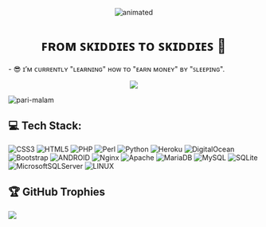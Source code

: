 <p align="center"><img src="https://user-images.githubusercontent.com/25004320/228351428-f88b20d5-9866-4cfb-9e64-44b064246fc5.gif" alt="animated" /></p>
<h1 align="center">ꜰʀᴏᴍ ꜱᴋɪᴅᴅɪᴇꜱ ᴛᴏ ꜱᴋɪᴅᴅɪᴇꜱ 🗿 </h1>
- 😎 ɪ’ᴍ ᴄᴜʀʀᴇɴᴛʟʏ "ʟᴇᴀʀɴɪɴɢ" ʜᴏᴡ ᴛᴏ "ᴇᴀʀɴ ᴍᴏɴᴇʏ" ʙʏ "ꜱʟᴇᴇᴘɪɴɢ".</p>

<p align="center"> <img src="https://user-images.githubusercontent.com/25004320/228358872-7cf32aa7-c25e-4fcf-a0f3-a275ee2316f7.png"/> </p>
<p align="left"> <img src="https://komarev.com/ghpvc/?username=pari-malam&label=Profile%20views&color=0e75b6&style=flat" alt="pari-malam" /> </p>

## 💻 Tech Stack:
![CSS3](https://img.shields.io/badge/css3-%231572B6.svg?style=plastic&logo=css3&logoColor=white) ![HTML5](https://img.shields.io/badge/html5-%23E34F26.svg?style=plastic&logo=html5&logoColor=white) ![PHP](https://img.shields.io/badge/php-%23777BB4.svg?style=plastic&logo=php&logoColor=white) ![Perl](https://img.shields.io/badge/perl-%2339457E.svg?style=plastic&logo=perl&logoColor=white) ![Python](https://img.shields.io/badge/python-3670A0?style=plastic&logo=python&logoColor=ffdd54) ![Heroku](https://img.shields.io/badge/heroku-%23430098.svg?style=plastic&logo=heroku&logoColor=white) ![DigitalOcean](https://img.shields.io/badge/DigitalOcean-%230167ff.svg?style=plastic&logo=digitalOcean&logoColor=white) ![Bootstrap](https://img.shields.io/badge/bootstrap-%23563D7C.svg?style=plastic&logo=bootstrap&logoColor=white) ![ANDROID](https://img.shields.io/badge/android-%2320232a.svg?style=plastic&logo=android&logoColor=%a4c639) ![Nginx](https://img.shields.io/badge/nginx-%23009639.svg?style=plastic&logo=nginx&logoColor=white) ![Apache](https://img.shields.io/badge/apache-%23D42029.svg?style=plastic&logo=apache&logoColor=white) ![MariaDB](https://img.shields.io/badge/MariaDB-003545?style=plastic&logo=mariadb&logoColor=white) ![MySQL](https://img.shields.io/badge/mysql-%2300f.svg?style=plastic&logo=mysql&logoColor=white) ![SQLite](https://img.shields.io/badge/sqlite-%2307405e.svg?style=plastic&logo=sqlite&logoColor=white) ![MicrosoftSQLServer](https://img.shields.io/badge/Microsoft%20SQL%20Sever-CC2927?style=plastic&logo=microsoft%20sql%20server&logoColor=white) ![LINUX](https://img.shields.io/badge/Linux-FCC624?style=plastic&logo=linux&logoColor=black)
## 🏆 GitHub Trophies
![](https://github-profile-trophy.vercel.app/?username=Pari-Malam&theme=discord&no-frame=false&no-bg=false&margin-w=4)
<!-- Proudly created with GPRM ( https://gprm.itsvg.in ) -->
